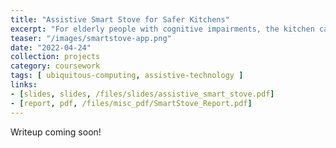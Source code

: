 ```yaml
---
title: "Assistive Smart Stove for Safer Kitchens"
excerpt: "For elderly people with cognitive impairments, the kitchen can be dangerous. To reduce risks of burns, falling objects and memory lapses in the kitchen, we prototyped an intelligent stovetop appliance and mobile app interface. We conducted a Wizard of Oz study on prototype and collected usability information from interviews, performance, and NASA-TLX."
teaser: "/images/smartstove-app.png"
date: "2022-04-24"
collection: projects
category: coursework
tags: [ ubiquitous-computing, assistive-technology ]
links:
- [slides, slides, /files/slides/assistive_smart_stove.pdf]
- [report, pdf, /files/misc_pdf/SmartStove_Report.pdf]
---
```


Writeup coming soon!
